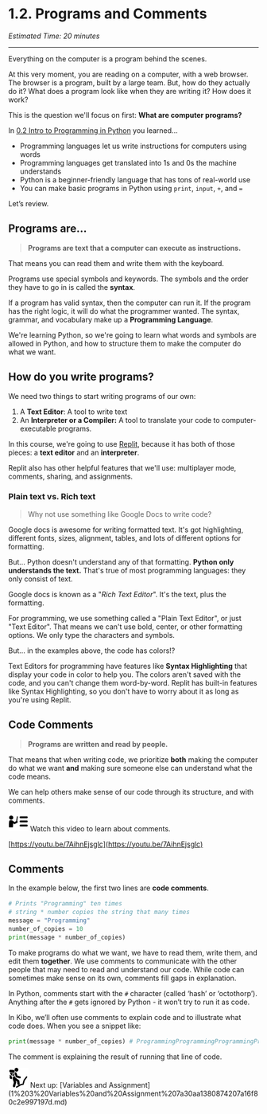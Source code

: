 # 1.2. Programs and Comments

*Estimated Time: 20 minutes*

---

Everything on the computer is a program behind the scenes. 

At this very moment, you are reading on a computer, with a web browser. The browser is a program, built by a large team. But, how do they actually do it? What does a program look like when they are writing it? How does it work?

This is the question we'll focus on first: **What are computer programs?**

In  [0.2 Intro to Programming in Python](../Lesson%200%20Learning%20With%20Kibo%2032002756da8b4ed2a610df0347af2a08/0%202%20Intro%20to%20Programming%20in%20Python%2019bba79709544d1bb5d9b21eeddd01c9.md) you learned...

- Programming languages let us write instructions for computers using words
- Programming languages get translated into 1s and 0s the machine understands
- Python is a beginner-friendly language that has tons of real-world use
- You can make basic programs in Python using `print`, `input`, `+`, and `=`

Let’s review.

## Programs are...

> **Programs are text that a computer can execute as instructions.**
> 

That means you can read them and write them with the keyboard.

Programs use special symbols and keywords. The symbols and the order they have to go in is called the **syntax**. 

If a program has valid syntax, then the computer can run it. If the program has the right logic, it will do what the programmer wanted. The syntax, grammar, and vocabulary make up a **Programming Language**. 

We're learning Python, so we're going to learn what words and symbols are allowed in Python, and how to structure them to make the computer do what we want.

## How do you write programs?

We need two things to start writing programs of our own:

1. A **Text Editor**: A tool to write text
2. An **Interpreter or a Compiler:** A tool to translate your code to computer-executable programs. 

In this course, we're going to use [Replit](https://replit.com/), because it has both of those pieces: a **text editor** and an **interpreter**.

Replit also has other helpful features that we'll use: multiplayer mode, comments, sharing, and assignments.

### Plain text vs. Rich text

> Why not use something like Google Docs to write code?
> 

Google docs is awesome for writing formatted text. It's got highlighting, different fonts, sizes, alignment, tables, and lots of different options for formatting.

But... Python doesn't understand any of that formatting. **Python only understands the text.** That's true of most programming languages: they only consist of text.

Google docs is known as a "*Rich Text Editor*". It's the text, plus the formatting.

For programming, we use something called a "Plain Text Editor", or just "Text Editor". That means we can't use bold, center, or other formatting options. We only type the characters and symbols.

But... in the examples above, the code has colors!?

Text Editors for programming have features like **Syntax Highlighting** that display your code in color to help you. The colors aren't saved with the code, and you can't change them word-by-word. Replit has built-in features like Syntax Highlighting, so you don't have to worry about it as long as you're using Replit.

## Code Comments

> **Programs are written and read by people.**
> 

That means that when writing code, we prioritize **both** making the computer do what we want **and** making sure someone else can understand what the code means.

We can help others make sense of our code through its structure, and with comments.

<aside>
<img src="../instruction.png" alt="../instruction.png" width="40px" /> Watch this video to learn about comments.

</aside>

[https://youtu.be/7AihnEjsglc](https://youtu.be/7AihnEjsglc)

## Comments

In the example below, the first two lines are **code comments**. 

```python
# Prints "Programming" ten times
# string * number copies the string that many times
message = "Programming"
number_of_copies = 10
print(message * number_of_copies)
```

To make programs do what we want, we have to read them, write them, and edit them **together**. We use comments to communicate with the other people that may need to read and understand our code. While code can sometimes make sense on its own, comments fill gaps in explanation.

In Python, comments start with the `#` character (called ‘hash’ or ‘octothorp’). Anything after the `#` gets ignored by Python - it won’t try to run it as code.

In Kibo, we’ll often use comments to explain code and to illustrate what code does. When you see a snippet like:

```python
print(message * number_of_copies) # ProgrammingProgrammingProgrammingProgrammingProgrammingProgrammingProgrammingProgrammingProgramming
```

The comment is explaining the result of running that line of code.

<aside>
<img src="../Lesson%200%20Learning%20With%20Kibo%2032002756da8b4ed2a610df0347af2a08/man-in-hike.png" alt="../Lesson%200%20Learning%20With%20Kibo%2032002756da8b4ed2a610df0347af2a08/man-in-hike.png" width="40px" /> Next up: [Variables and Assignment](1%203%20Variables%20and%20Assignment%207a30aa1380874207a16f80c2e997197d.md)

</aside>